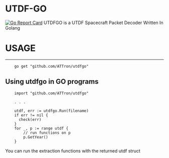 # UTDF-GO
[![Go Report Card](https://goreportcard.com/badge/github.com/attron/utdfgo)](https://goreportcard.com/report/github.com/attron/utdfgo)
UTDFGO is a UTDF Spacecraft Packet Decoder Written In Golang

# USAGE
------------------------------------------------------------------
```
    go get "github.com/ATTron/utdfgo"
```
## Using utdfgo in GO programs
```
    import "github.com/ATTron/utdfgo"

    . . .

    utdf, err := utdfgo.Run(filename)
    if err != nil {
      check(err)
    }
    for _, p := range utdf {
        // run functions on p
        p.GetYear()
    }
```
You can run the extraction functions with the returned utdf struct
```
